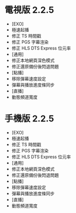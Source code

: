 # 電視版 2.2.5

* [EXO]
* 極速起播
* 修正 TS 時間戳
* 修正 PGS 字幕渲染
* 修正 HLS DTS Express 位元率
* [通用]
* 修正本地網頁深色模式
* 修正還原備份後閃退問題
* [點播]
* 移除彈幕速度設定
* 彈幕與播放進度條同步
* [直播]
* 動態頻道寬度

# 手機版 2.2.5

* [EXO]
* 極速起播
* 修正 TS 時間戳
* 修正 PGS 字幕渲染
* 修正 HLS DTS Express 位元率
* [通用]
* 修正本地網頁深色模式
* 修正還原備份後閃退問題
* [點播]
* 移除彈幕速度設定
* 彈幕與播放進度條同步
* [直播]
* 動態頻道寬度